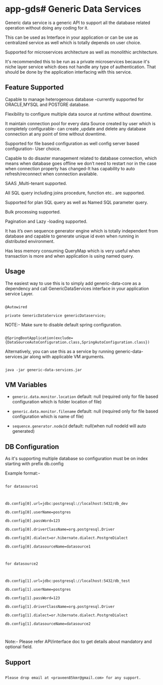 # app-gds# Generic Data Services

 

Generic data service is a  generic API to support all the database related  operation without doing any coding for it.

This can be used as Interface in your application or can be use as centralized service as well which is totally depends on user choice.

Supported for microservices architecture as well as monolithic architecture.

 

 

It's recommended this to be run as a private microservices because it's niche layer service which  does not handle any type of authentication. That should be done by the application interfacing with this service.

 

## Feature Supported

 

Capable to manage heterogenous database -currently supported for ORACLE,MYSQL and POSTGRE database.

 

Flexibility to configure  multiple data source at runtime without downtime.

 

It maintain connection pool for every data Source created by user which is completely configurable- can create ,update and delete any  database connection at any point of time without downtime.

 

Supported for file based configuration as well config server based configuration- User choice.

 

Capable to do disaster management related to database connection, which means when database goes offline we don’t need to restart nor in the case when connection property has changed-It has capability to auto refresh/reconnect when connection available.

 

SAAS ,Multi-tenant supported.

 

All SQL query including joins procedure, function etc.. are supported.

 

Supported for plan SQL query as well as Named SQL parameter query.

 

Bulk processing supported.

 

Pagination and Lazy -loading supported.

 

It has it’s own sequence generator engine which is totally independent from database and capable to generate unique id even when running in distributed environment.

 

Has less memory consuming QueryMap which is very useful when transaction is more and when application is using named query.

 

 

## Usage

 

The easiest way to use this is to simply add generic-data-core as a dependency and call GenericDataServices interface in your application service Layer.

 

```

@Autowired

private GenericDataService genericDataservice;

```

NOTE:- Make sure to disable default spring configuration.

 

```

@SpringBootApplication(exclude={DataSourceAutoConfiguration.class,SpringAutoConfiguration.class})

```

 

Alternatively, you can use this as a service by running generic-data-services.jar along with applicable VM arguments.

 

```

java -jar generic-data-services.jar

```

 

 

## VM Variables

 

* `generic.data.monitor.location` default: null (required only for file based configuration which is folder location of file)

* `generic.data.monitor.filename` default: null (required only for file based configuration which is name of file)

* `sequence.generator.nodeId` default: null(when null nodeId will auto generated)

 

## DB Configuration

As it's  supporting multiple database so configuration must be on index starting with prefix db.config

 

Example format:-

 

```

for datasource1

 

db.config[0].url=jdbc:postgresql://localhost:5432/db_dev

db.config[0].userName=postgres

db.config[0].passWord=123

db.config[0].driverClassName=org.postgresql.Driver

db.config[0].dialect=or.hibernate.dialect.PostgreDialect

db.config[0].datasourceName=datasource1

 

for datasource2

 

db.config[1].url=jdbc:postgresql://localhost:5432/db_test

db.config[1].userName=postgres

db.config[1].passWord=123

db.config[1].driverClassName=org.postgresql.Driver

db.config[1].dialect=or.hibernate.dialect.PostgreDialect

db.config[1].datasourceName=datasource2

 

```

Note:- Please refer API/interface doc to get details about mandatory and optional field.

 

## Support

 

```

Please drop email at <praveen85kmr@gmail.com> for any support.

```
